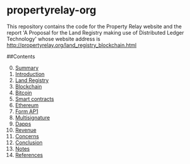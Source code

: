 # propertyrelay-org
This repository contains the code for the Property Relay website and the report 'A Proposal for the Land Registry making use of Distributed Ledger Technology' whose website address is http://propertyrelay.org/land_registry_blockchain.html

##Contents

00. [Summary](docs\00-summary.md)
01. [Introduction](docs\01-introduction.md)
02. [Land Registry](docs\02-land-registry.md)
03. [Blockchain](docs\03-blockchain.md)
04. [Bitcoin](docs\04-bitcoin.md)
05. [Smart contracts](docs\05-smart-contracts.md)
06. [Ethereum](docs\06-ethereum.md)
07. [Form AP1](docs\07-form-ap1.md)
08. [Multisignature](docs\08-multisignature.md)
09. [Dapps](docs\09-dapps.md)
10. [Revenue](docs\10-revenue.md)
11. [Concerns](docs\11-concerns.md)
12. [Conclusion](docs\12-conclusion.md)
13. [Notes](docs\13-notes.md)
14. [References](docs\14-references.md)